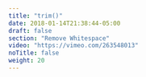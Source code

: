 ```yaml
---
title: "trim()"
date: 2018-01-14T21:38:44-05:00
draft: false
section: "Remove Whitespace"
video: "https://vimeo.com/263548013"
noTitle: false
weight: 20
---
```


